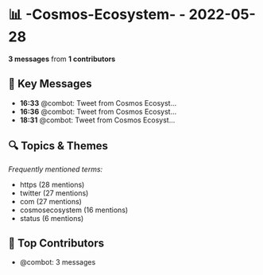 # 📊 -Cosmos-Ecosystem- - 2022-05-28
**3 messages** from **1 contributors**

## 💬 Key Messages
- **16:33** @combot: [‌‌‌‌‎⁠](https://twitter.com/CosmosEcosystem/status/1530588146467061760)Tweet from Cosmos Ecosyst...
- **16:36** @combot: [‌‌‌‌‎⁠](https://twitter.com/CosmosEcosystem/status/1530588799192924160)Tweet from Cosmos Ecosyst...
- **18:31** @combot: [‌‌‌‌‎⁠](https://twitter.com/CosmosEcosystem/status/1530617771855335425)Tweet from Cosmos Ecosyst...

## 🔍 Topics & Themes
*Frequently mentioned terms:*
- https (28 mentions)
- twitter (27 mentions)
- com (27 mentions)
- cosmosecosystem (16 mentions)
- status (6 mentions)

## 👥 Top Contributors
- @combot: 3 messages